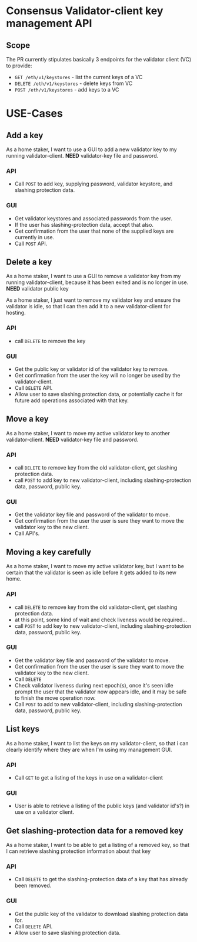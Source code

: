# Consensus Validator-client key management API

## Scope
The PR currently stipulates basically 3 endpoints for the validator client (VC) to provide:

 - `GET /eth/v1/keystores` - list the current keys of a VC
 - `DELETE /eth/v1/keystores` - delete keys from VC 
 - `POST /eth/v1/keystores` - add keys to a VC

# USE-Cases

## Add a key
As a home staker, 
I want to use a GUI to add a new validator key to my running validator-client.
__NEED__ validator-key file and password.

### API
 - Call `POST` to add key, supplying password, validator keystore, and slashing protection data.

### GUI 
 - Get validator keystores and associated passwords from the user.
 - If the user has slashing-protection data, accept that also.
 - Get confirmation from the user that none of the supplied keys are currently in use.
 - Call `POST` API.

## Delete a key
As a home staker,
I want to use a GUI to remove a validator key from my running validator-client, 
because it has been exited and is no longer in use.
__NEED__ validator public key

As a home staker,
I just want to remove my validator key and ensure the validator is idle,
so that I can then add it to a new validator-client for hosting.

### API
 - call `DELETE` to remove the key

### GUI
 - Get the public key or validator id of the validator key to remove.
 - Get confirmation from the user the key will no longer be used by the validator-client.
 - Call `DELETE` API.
 - Allow user to save slashing protection data, or potentially cache it for future add operations associated with that key.

## Move a key
As a home staker,
I want to move my active validator key to another validator-client.
__NEED__ validator-key file and password.

### API
 - call `DELETE` to remove key from the old validator-client, get slashing protection data.
 - call `POST` to add key to new validator-client, including slashing-protection data, password, public key.

### GUI
 - Get the validator key file and password of the validator to move.
 - Get confirmation from the user the user is sure they want to move the validator key to the new client.
 - Call API's.

## Moving a key carefully
As a home staker,
I want to move my active validator key, but I want to be certain that the validator is seen as idle before it gets added to its new home.

### API
 - call `DELETE` to remove key from the old validator-client, get slashing protection data.
 - at this point, some kind of wait and check liveness would be required...
 - call `POST` to add key to new validator-client, including slashing-protection data, password, public key.

### GUI
 - Get the validator key file and password of the validator to move.
 - Get confirmation from the user the user is sure they want to move the validator key to the new client.
 - Call `DELETE`
 - Check validator liveness during next epoch(s), once it's seen idle prompt the user that the validator now appears idle, and it may be safe to finish the move operation now.
 - Call `POST` to add to new validator-client, including slashing-protection data, password, public key.


## List keys
As a home staker,
I want to list the keys on my validator-client, 
so that i can clearly identify where they are when I'm using my management GUI.

### API
 - Call `GET` to get a listing of the keys in use on a validator-client

### GUI
 - User is able to retrieve a listing of the public keys (and validator id's?) in use on a validator client.

## Get slashing-protection data for a removed key
As a home staker,
I want to be able to get a listing of a removed key,
so that I can retrieve slashing protection information about that key

### API
 - Call `DELETE` to get the slashing-protection data of a key that has already been removed.

### GUI
 - Get the public key of the validator to download slashing protection data for.
 - Call `DELETE` API.
 - Allow user to save slashing protection data.
